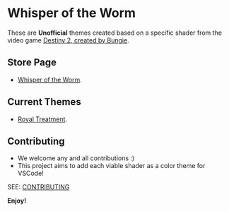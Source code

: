 # Whisper of the Worm

These are **Unofficial** themes created based on a specific shader from the video game [Destiny 2, created by Bungie](https://www.bungie.net/7/en/Destiny/Buy).

## Store Page

* [Whisper of the Worm](https://marketplace.visualstudio.com/items?itemName=arcane-eye.whisper-of-the-worm).

## Current Themes
* [Royal Treatment](https://d2.destinygamewiki.com/wiki/Royal_Treatment).

## Contributing
* We welcome any and all contributions :) 
* This project aims to add each viable shader as a color theme for VSCode!

SEE: [CONTRIBUTING](CONTRIBUTING.md)

**Enjoy!**
